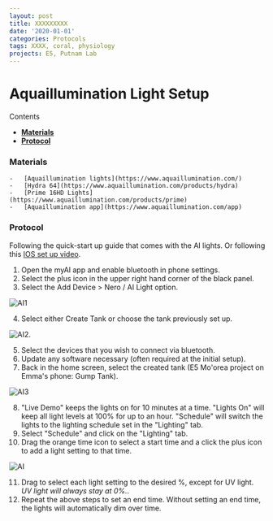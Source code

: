 ```yaml
---
layout: post
title: XXXXXXXXX
date: '2020-01-01'
categories: Protocols
tags: XXXX, coral, physiology
projects: E5, Putnam Lab
---
```


# Aquaillumination Light Setup

Contents  
- [**Materials**](#Materials)    
- [**Protocol**](#Protocol)   


### <a name="Materials"></a> **Materials**

    - 	[Aquaillumination lights](https://www.aquaillumination.com/)
    - 	[Hydra 64](https://www.aquaillumination.com/products/hydra)
    - 	[Prime 16HD Lights](https://www.aquaillumination.com/products/prime)
    - 	[Aquaillumination app](https://www.aquaillumination.com/app)


### <a name="Protocol"></a> **Protocol**

Following the quick-start up guide that comes with the AI lights. Or following this [IOS set up video](https://www.youtube.com/watch?v=mwgczcSULTk).

1. Open the myAI app and enable bluetooth in phone settings.  
2. Select the plus icon in the upper right hand corner of the black panel.  
3. Select the Add Device > Nero / AI Light option.

![AI1](https://github.com/urol-e5/protocols/blob/master/images/AI_5.PNG?raw=true)

4. Select either Create Tank or choose the tank previously set up.  

![AI2](https://github.com/urol-e5/protocols/blob/master/images/AI_1.PNG?raw=true).

5. Select the devices that you wish to connect via bluetooth.  
6. Update any software necessary (often required at the initial setup).  
7. Back in the home screen, select the created tank (E5 Mo'orea project on Emma's phone: Gump Tank).

![AI3](https://github.com/urol-e5/protocols/blob/master/images/AI_2.PNG?raw=true)

8. "Live Demo" keeps the lights on for 10 minutes at a time. "Lights On" will keep all light levels at 100% for up to an hour. "Schedule" will switch the lights to the lighting schedule set in the "Lighting" tab.  
9. Select "Schedule" and click on the "Lighting" tab.  
10. Drag the orange time icon to select a start time and a click the plus icon to add a light setting to that time.  

![AI](https://github.com/urol-e5/protocols/blob/master/images/AI_3.PNG?raw=true)

11. Drag to select each light setting to the desired %, except for UV light. *UV light will always stay at 0%.*.  
12. Repeat the above steps to set an end time. Without setting an end time, the lights will automatically dim over time.  
